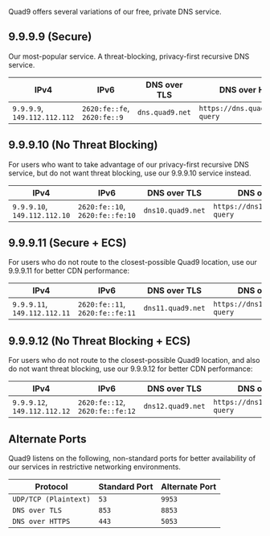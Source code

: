 Quad9 offers several variations of our free, private DNS service.

## 9.9.9.9 (Secure)

Our most-popular service. A threat-blocking, privacy-first recursive DNS service.

| IPv4                        | IPv6                             | DNS over TLS    | DNS over HTTPS |
| --------------------------- | -------------------------------- | --------------- | -------------- |
| `9.9.9.9`, `149.112.112.112`| `2620:fe::fe`, `2620:fe::9`      | `dns.quad9.net` | `https://dns.quad9.net/dns-query` |

## 9.9.9.10 (No Threat Blocking)

For users who want to take advantage of our privacy-first recursive DNS service, but do not want threat blocking, use our 9.9.9.10 service instead. 

| IPv4                        | IPv6                             | DNS over TLS    | DNS over HTTPS |
| --------------------------- | -------------------------------- | --------------- | -------------- |
| `9.9.9.10`, `149.112.112.10`| `2620:fe::10`, `2620:fe::fe:10`  | `dns10.quad9.net` | `https://dns10.quad9.net/dns-query` |

## 9.9.9.11 (Secure + ECS)

For users who do not route to the closest-possible Quad9 location, use our 9.9.9.11 for better CDN performance:


| IPv4                        | IPv6                             | DNS over TLS    | DNS over HTTPS |
| --------------------------- | -------------------------------- | --------------- | -------------- |
| `9.9.9.11`, `149.112.112.11`| `2620:fe::11`, `2620:fe::fe:11`  | `dns11.quad9.net` | `https://dns11.quad9.net/dns-query` |

## 9.9.9.12 (No Threat Blocking + ECS)

For users who do not route to the closest-possible Quad9 location, and also do not want threat blocking, use our 9.9.9.12 for better CDN performance:

| IPv4                        | IPv6                             | DNS over TLS    | DNS over HTTPS |
| --------------------------- | -------------------------------- | --------------- | -------------- |
| `9.9.9.12`, `149.112.112.12`| `2620:fe::12`, `2620:fe::fe:12`  | `dns12.quad9.net` | `https://dns12.quad9.net/dns-query` |

## Alternate Ports

Quad9 listens on the following, non-standard ports for better availability of our services in restrictive networking environments.

| Protocol                    | Standard Port      | Alternate Port 
| --------------------------- | ------------------ | ------------- | 
| `UDP/TCP (Plaintext)`       | `53`               | `9953` | 
| `DNS over TLS`              | `853`              | `8853` |
| `DNS over HTTPS`            | `443`              | `5053` |
